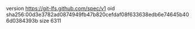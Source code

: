 version https://git-lfs.github.com/spec/v1
oid sha256:00d3e3782ad0874949fb47b820cefdaf08f633638edb6e74645b406d0384393b
size 6311
